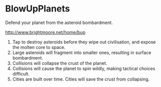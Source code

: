 # BlowUpPlanets
Defend your planet from the asteroid bombardment.

http://www.brightmoore.net/home/bup

1. Tap to destroy asteroids before they wipe out civilisation, and expose the molten core to space.
2. Large asteroids will fragment into smaller ones, resulting in surface bombardment.
3. Collisions will collapse the crust of the planet.
4. Collisions will cause the planet to spin wildly, making tactical choices difficult.
5. Cities are built over time. Cities will save the crust from collapsing.
